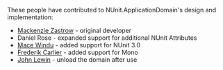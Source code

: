 These people have contributed to NUnit.ApplicationDomain's design and implementation:

 - [Mackenzie Zastrow](https://bitbucket.org/zastrowm/) - original developer
 - Daniel Rose - expanded support for additional NUnit Attributes
 - [Mace Windu](https://bitbucket.org/mwind/) - added support for NUnit 3.0
 - [Frederik Carlier](https://github.com/qmfrederik) - added support for Mono
 - [John Lewin](https://bitbucket.org/john_lewin/) - unload the domain after use